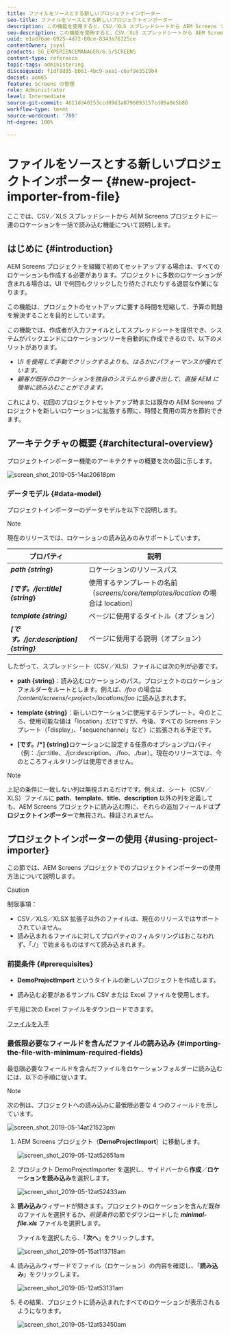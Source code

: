 ```yaml
---
title: ファイルをソースとする新しいプロジェクトインポーター
seo-title: ファイルをソースとする新しいプロジェクトインポーター
description: この機能を使用すると、CSV／XLS スプレッドシートから AEM Screens プロジェクトに一連のロケーションを一括で読み込むことができます。
seo-description: この機能を使用すると、CSV／XLS スプレッドシートから AEM Screens プロジェクトに一連のロケーションを一括で読み込むことができます。
uuid: e1ad76ae-6925-4d72-80ce-8343a76125ce
contentOwner: jsyal
products: SG_EXPERIENCEMANAGER/6.5/SCREENS
content-type: reference
topic-tags: administering
discoiquuid: f1df8d05-bb61-4bc9-aea1-c6af9e3519b4
docset: aem65
feature: Screens の管理
role: Administrator
level: Intermediate
source-git-commit: 4611dd40153ccd09d3a0796093157cd09a8e5b80
workflow-type: tm+mt
source-wordcount: '700'
ht-degree: 100%

---
```



# ファイルをソースとする新しいプロジェクトインポーター {#new-project-importer-from-file}

ここでは、CSV／XLS スプレッドシートから AEM Screens プロジェクトに一連のロケーションを一括で読み込む機能について説明します。

## はじめに {#introduction}

AEM Screens プロジェクトを組織で初めてセットアップする場合は、すべてのロケーションも作成する必要があります。プロジェクトに多数のロケーションが含まれる場合は、UI で何回もクリックしたり待たされたりする退屈な作業になります。

この機能は、プロジェクトのセットアップに要する時間を短縮して、予算の問題を解決することを目的としています。

この機能では、作成者が入力ファイルとしてスプレッドシートを提供でき、システムがバックエンドにロケーションツリーを自動的に作成できるので、以下のメリットがあります。

* *UI を使用して手動でクリックするよりも、はるかにパフォーマンスが優れています。*
* *顧客が既存のロケーションを独自のシステムから書き出して、直接 AEM に簡単に読み込むことができます。*

これにより、初回のプロジェクトセットアップ時または既存の AEM Screens プロジェクトを新しいロケーションに拡張する際に、時間と費用の両方を節約できます。

## アーキテクチャの概要 {#architectural-overview}

プロジェクトインポーター機能のアーキテクチャの概要を次の図に示します。

![screen_shot_2019-05-14at20618pm](assets/screen_shot_2019-05-14at20618pm.png)

### データモデル {#data-model}

プロジェクトインポーターのデータモデルを以下で説明します。

>[!NOTE]
>
>現在のリリースでは、ロケーションの読み込みのみサポートしています。

| **プロパティ** | **説明** |
|---|---|
| ***path {string*}** | ロケーションのリソースパス |
| ***[です。/jcr:title] {string*}** | 使用するテンプレートの名前（*screens/core/templates/location* の場合は location） |
| ***template {string}*** | ページに使用するタイトル（オプション） |
| ***[です。/jcr:description] {string}*** | ページに使用する説明（オプション） |

したがって、スプレッドシート（CSV／XLS）ファイルには次の列が必要です。

* **path {string}**：読み込むロケーションのパス。プロジェクトのロケーションフォルダーをルートとします。例えば、*/foo* の場合は */content/screens/&lt;project>/locations/foo* に読み込まれます。

* **template {string}**：新しいロケーションに使用するテンプレート。今のところ、使用可能な値は「location」だけですが、今後、すべての Screens テンプレート（「display」、「sequenchannel」など）に拡張される予定です。
* **[です。/*] {string}**&#x200B;ロケーションに設定する任意のオプションプロパティ（例：./jcr:title、./jcr:description、./foo、./bar）。現在のリリースでは、今のところフィルタリングは使用できません。

>[!NOTE]
>
>上記の条件に一致しない列は無視されるだけです。例えば、シート（CSV／XLS）ファイルに **path**、**template**、**title**、**description** 以外の列を定義しても、AEM Screens プロジェクトに読み込む際に、それらの追加フィールドは&#x200B;**プロジェクトインポーター**&#x200B;で無視され、検証されません。

## プロジェクトインポーターの使用 {#using-project-importer}

この節では、AEM Screens プロジェクトでのプロジェクトインポーターの使用方法について説明します。

>[!CAUTION]
>
>制限事項：
>
>* CSV／XLS／XLSX 拡張子以外のファイルは、現在のリリースではサポートされていません。
>* 読み込まれるファイルに対してプロパティのフィルタリングはおこなわれず、「./」で始まるものはすべて読み込まれます。

>



### 前提条件 {#prerequisites}

* **DemoProjectImport** というタイトルの新しいプロジェクトを作成します。

* 読み込む必要があるサンプル CSV または Excel ファイルを使用します。

デモ用に次の Excel ファイルをダウンロードできます。

[ファイルを入手](assets/minimal-file.xls)

### 最低限必要なフィールドを含んだファイルの読み込み {#importing-the-file-with-minimum-required-fields}

最低限必要なフィールドを含んだファイルをロケーションフォルダーに読み込むには、以下の手順に従います。

>[!NOTE]
>
>次の例は、プロジェクトへの読み込みに最低限必要な 4 つのフィールドを示しています。

![screen_shot_2019-05-14at21523pm](assets/screen_shot_2019-05-14at21523pm.png)

1. AEM Screens プロジェクト（**DemoProjectImport**）に移動します。

   ![screen_shot_2019-05-12at52651am](assets/screen_shot_2019-05-12at52651am.png)

1. プロジェクト DemoProjectImporter を選択し、サイドバーから&#x200B;**作成**／**ロケーションを読み込み**&#x200B;を選択します。

   ![screen_shot_2019-05-12at52433am](assets/screen_shot_2019-05-12at52433am.png)

1. **読み込み**&#x200B;ウィザードが開きます。プロジェクトのロケーションを含んだ既存のファイルを選択するか、*前提条件*&#x200B;の節でダウンロードした ***minimal-file.xls*** ファイルを選択します。

   ファイルを選択したら、「**次へ**」をクリックします。

   ![screen_shot_2019-05-15at113718am](assets/screen_shot_2019-05-15at113718am.png)

1. 読み込みウィザードでファイル（ロケーション）の内容を確認し、「**読み込み**」をクリックします。

   ![screen_shot_2019-05-12at53131am](assets/screen_shot_2019-05-12at53131am.png)

1. その結果、プロジェクトに読み込まれたすべてのロケーションが表示されるようになります。

   ![screen_shot_2019-05-12at53450am](assets/screen_shot_2019-05-12at53450am.png)

